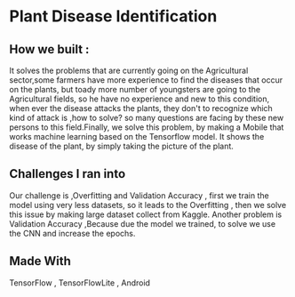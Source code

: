 # Plant Disease Identification 


## How we built : 
It solves the problems that are currently going on the Agricultural sector,some farmers have more experience to find the diseases that occur on the plants, but toady more number of youngsters are going to the Agricultural fields, so he have no experience and new to this condition, when ever the disease attacks the plants, they don't to recognize which kind of attack is ,how to solve? so many questions are facing by these new persons to this field.Finally, we solve this problem, by making a Mobile that works  machine learning based on the Tensorflow model. It  shows the disease of the plant, by simply taking the picture of the plant.

## Challenges I ran into
Our challenge is ,Overfitting and Validation Accuracy , first we train the model using very less datasets, so it leads to the Overfitting , then we solve this issue by making large dataset collect from Kaggle.
Another problem is Validation Accuracy ,Because due the model we trained, to solve we use the CNN and increase the epochs.

## Made With 
TensorFlow , TensorFlowLite , Android
